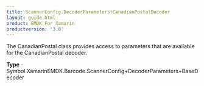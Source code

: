 ```yaml
---
title: ScannerConfig.DecoderParameters+CanadianPostalDecoder
layout: guide.html
product: EMDK For Xamarin 
productversion: '3.0' 
---
```

The CanadianPostal class provides access to parameters that are available for the CanadianPostal decoder.

**Type** - Symbol.XamarinEMDK.Barcode.ScannerConfig+DecoderParameters+BaseDecoder

